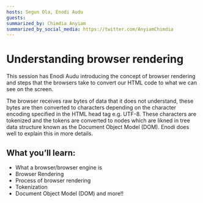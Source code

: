 ```yaml
---
hosts: Segun Ola, Enodi Audu
guests:
summarized_by: Chimdia Anyiam
summarized_by_social_media: https://twitter.com/AnyiamChimdia
---
```


# Understanding browser rendering

This session has Enodi Audu introducing the concept of browser rendering and steps that the browsers take to convert our HTML code to what we can see on the screen.

The browser receives raw bytes of data that it does not understand, these bytes are then converted to characters depending on the character encoding specified in the HTML head tag e.g. UTF-8. These characters are tokenized and the tokens are converted to nodes which are likned in tree data structure known as the Document Object Model (DOM). Enodi does well to explain this in more details.

## What you’ll learn:

- What a browser/browser engine is
- Browser Rendering
- Process of browser rendering
- Tokenization
- Document Object Model (DOM) and more!!

